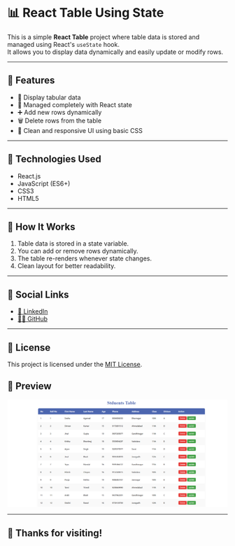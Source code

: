 # 📊 React Table Using State

This is a simple **React Table** project where table data is stored and managed using React's `useState` hook.  
It allows you to display data dynamically and easily update or modify rows.

---

## 🚀 Features
- 📄 Display tabular data
- 🔄 Managed completely with React state
- ➕ Add new rows dynamically
- 🗑️ Delete rows from the table
- 🎨 Clean and responsive UI using basic CSS

---

## 🧠 Technologies Used
- React.js
- JavaScript (ES6+)
- CSS3
- HTML5

---

## 📌 How It Works
1. Table data is stored in a state variable.
2. You can add or remove rows dynamically.
3. The table re-renders whenever state changes.
4. Clean layout for better readability.

---

## 🔗 Social Links

- [💼 LinkedIn](https://www.linkedin.com/in/nency-vadadoriya-3969052ba/)
- [👨‍💻 GitHub](https://github.com/nencyvadadoriya)

---

## 🪪 License

This project is licensed under the [MIT License](https://github.com/nencyvadadoriya/-License/blob/main/LICENSE).

## 📸 Preview

![Tailwind table Page Preview](./img-1.png)

---

## 🙌 Thanks for visiting!

